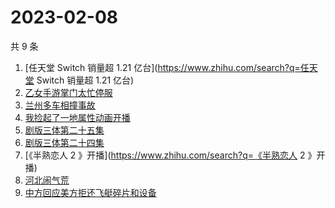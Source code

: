 # 2023-02-08

共 9 条

<!-- BEGIN ZHIHUSEARCH -->
<!-- 最后更新时间 Wed Feb 08 2023 22:18:47 GMT+0800 (China Standard Time) -->
1. [任天堂 Switch 销量超 1.21 亿台](https://www.zhihu.com/search?q=任天堂 Switch 销量超 1.21 亿台)
1. [乙女手游掌门太忙停服](https://www.zhihu.com/search?q=乙女手游掌门太忙停服)
1. [兰州多车相撞事故](https://www.zhihu.com/search?q=兰州多车相撞事故)
1. [我捡起了一地属性动画开播](https://www.zhihu.com/search?q=我捡起了一地属性动画开播)
1. [剧版三体第二十五集](https://www.zhihu.com/search?q=剧版三体第二十五集)
1. [剧版三体第二十四集](https://www.zhihu.com/search?q=剧版三体第二十四集)
1. [《半熟恋人 2 》开播](https://www.zhihu.com/search?q=《半熟恋人 2 》开播)
1. [河北闹气荒](https://www.zhihu.com/search?q=河北闹气荒)
1. [中方回应美方拒还飞艇碎片和设备](https://www.zhihu.com/search?q=中方回应美方拒还飞艇碎片和设备)
<!-- END ZHIHUSEARCH -->
